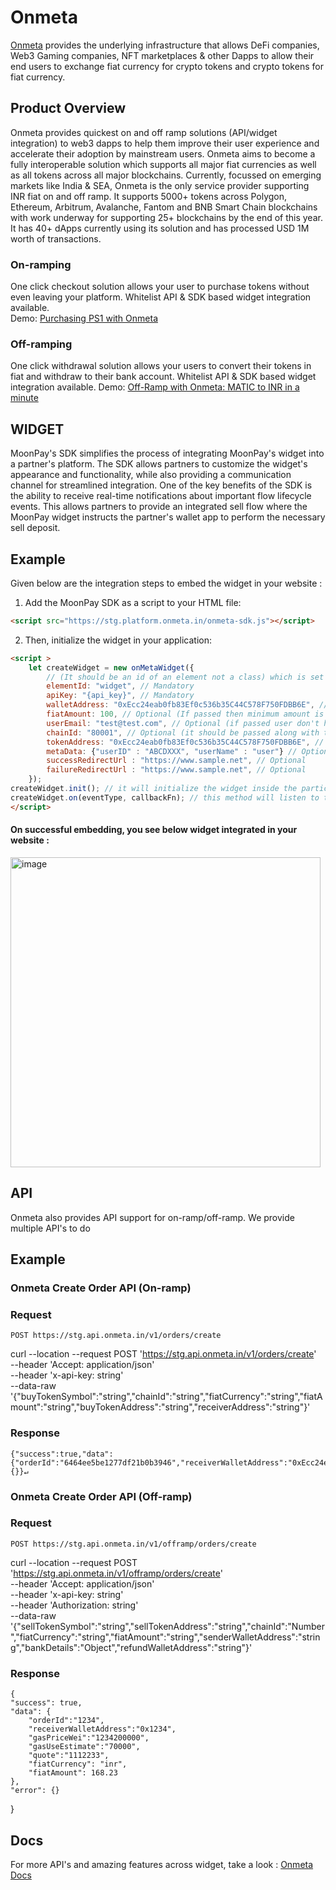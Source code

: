
# Onmeta

[Onmeta](https://www.onmeta.in/) provides the underlying infrastructure that allows DeFi companies, Web3 Gaming companies, NFT marketplaces & other Dapps to allow their end users to exchange fiat currency for crypto tokens and crypto tokens for fiat currency.

## Product Overview

Onmeta provides quickest on and off ramp solutions (API/widget integration) to web3 dapps to help them improve their user experience and accelerate their adoption by mainstream users. Onmeta aims to become a fully interoperable solution which supports all major fiat currencies as well as all tokens across all major blockchains. Currently, focussed on emerging markets like India & SEA, Onmeta is the only service provider supporting INR fiat on and off ramp. It supports 5000+ tokens across Polygon, Ethereum, Arbitrum, Avalanche, Fantom and BNB Smart Chain blockchains with work underway for supporting 25+ blockchains by the end of this year. It has 40+ dApps currently using its solution and has processed USD 1M worth of transactions.

### On-ramping

One click checkout solution allows your user to purchase tokens without even leaving your platform. Whitelist API & SDK based widget integration available. <br />
Demo: [Purchasing PS1 with Onmeta](https://youtu.be/bp1C43jTI9o)


### Off-ramping

One click withdrawal solution allows your users to convert their tokens in fiat and withdraw to their bank account. Whitelist API & SDK based widget integration available. 
Demo: [Off-Ramp with Onmeta: MATIC to INR in a minute](https://www.youtube.com/watch?v=Hz7vw13uR2k)


## WIDGET

MoonPay's SDK simplifies the process of integrating MoonPay's widget into a partner's platform. The SDK allows partners to customize the widget's appearance and functionality, while also providing a communication channel for streamlined integration. One of the key benefits of the SDK is the ability to receive real-time notifications about important flow lifecycle events. This allows partners to provide an integrated sell flow where the MoonPay widget instructs the partner's wallet app to perform the necessary sell deposit.


## Example

Given below are the integration steps to embed the widget in your website : 

1. Add the MoonPay SDK as a script to your HTML file:

```HTML
<script src="https://stg.platform.onmeta.in/onmeta-sdk.js"></script>
```

2. Then, initialize the widget in your application:

```HTML
<script >
    let createWidget = new onMetaWidget({
        // (It should be an id of an element not a class) which is set in step 2 above
        elementId: "widget", // Mandatory
        apiKey: "{api_key}", // Mandatory
        walletAddress: "0xEcc24eab0fb83Ef0c536b35C44C578F750FDBB6E", // Optional
        fiatAmount: 100, // Optional (If passed then minimum amount is 100 inr)
        userEmail: "test@test.com", // Optional (if passed user don't have to register in meta platform)
        chainId: "80001", // Optional (it should be passed along with the tokenAddress to show a particular token to the user)
        tokenAddress: "0xEcc24eab0fb83Ef0c536b35C44C578F750FDBB6E", // Optional
        metaData: {"userID" : "ABCDXXX", "userName" : "user"} // Optional
        successRedirectUrl : "https://www.sample.net", // Optional
        failureRedirectUrl : "https://www.sample.net", // Optional
    });
createWidget.init(); // it will initialize the widget inside the particular div element
createWidget.on(eventType, callbackFn); // this method will listen to the events of the widget
</script>
```

#### On successful embedding, you see below widget integrated in your website : 
<img width="496" alt="image" src="https://github.com/kunal768/dApp-sdk/assets/33108756/45c59bde-f311-4d39-9902-bebbdc39cc66">


## API
Onmeta also provides API support for on-ramp/off-ramp.
We provide multiple API's to do 

## Example

### Onmeta Create Order API (On-ramp)

### Request

`POST https://stg.api.onmeta.in/v1/orders/create`

   curl --location --request POST 'https://stg.api.onmeta.in/v1/orders/create' \
--header 'Accept: application/json' \
--header 'x-api-key: string' \
--data-raw '{"buyTokenSymbol":"string","chainId":"string","fiatCurrency":"string","fiatAmount":"string","buyTokenAddress":"string","receiverAddress":"string"}'

### Response
    {"success":true,"data":{"orderId":"6464ee5be1277df21b0b3946","receiverWalletAddress":"0xEcc24eab0fb83Ef0c536b35C44C578F750FDBB6E","gasPriceWei":"184300000000","gasUseEstimate":"70000","quote":"1.185862827","fiatCurrency":"inr","fiatAmount":100},"error":{}}↵


### Onmeta Create Order API (Off-ramp)

### Request

`POST https://stg.api.onmeta.in/v1/offramp/orders/create`

   curl --location --request POST 'https://stg.api.onmeta.in/v1/offramp/orders/create' \
--header 'Accept: application/json' \
--header 'x-api-key: string' \
--header 'Authorization: string' \
--data-raw '{"sellTokenSymbol":"string","sellTokenAddress":"string","chainId":"Number","fiatCurrency":"string","fiatAmount":"string","senderWalletAddress":"string","bankDetails":"Object","refundWalletAddress":"string"}'

### Response

    {
    "success": true,
    "data": {
		"orderId":"1234",
		"receiverWalletAddress":"0x1234",
		"gasPriceWei":"1234200000",
		"gasUseEstimate":"70000",
		"quote":"1112233",
		"fiatCurrency": "inr",
        "fiatAmount": 168.23
	},
	"error": {}
}

## Docs
For more API's and amazing features across widget, take a look :
[Onmeta Docs](https://docs.onmeta.in)


